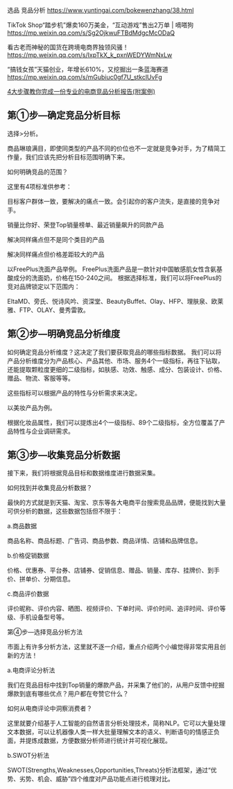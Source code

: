选品 竞品分析
https://www.yuntingai.com/bokewenzhang/38.html

TikTok Shop“踏步机”爆卖160万美金，“互动游戏”售出2万单 | 嘀嗒狗
https://mp.weixin.qq.com/s/Sg2OjkwuFTBdMdgcMcODaQ

看古老而神秘的国货在跨境电商界独领风骚！
https://mp.weixin.qq.com/s/IxpTkX_k_pxnWEDYWmNxLw

“搞钱女孩”天猫创业，年增长610%，又挖掘出一条蓝海赛道
https://mp.weixin.qq.com/s/mGubiuc0gf7U_stkclUvFg

[4大步骤教你完成一份专业的电商竞品分析报告(附案例)](https://www.yuntingai.com/bokewenzhang/38.html)


## 第①步—确定竞品分析目标

选择>分析。

商品琳琅满目，即使同类型的产品不同的价位也不一定就是竞争对手，为了精简工作量，我们应该先把分析目标范围明确下来。


如何明确竞品的范围？

这里有4项标准供参考：

目标客户群体一致，要解决的痛点一致。会引起你的客户流失，是直接的竞争对手。

销量比你好、荣登Top销量榜单、最近销量飙升的同款产品

解决同样痛点但不是同个类目的产品

解决同样痛点但价格差距较大的产品

以FreePlus洗面产品举例。
FreePlus洗面产品是一款针对中国敏感肌女性含氨基酸成分的洗面奶，价格在150-240之间。
根据选择标准，我们可以将FreePlus的竞对品牌锁定以下范围内：

EltaMD、旁氏、悦诗风吟、资深堂、BeautyBuffet、Olay、HFP、理肤泉、欧莱雅、FTP、OLAY、曼秀雷敦。

## 第②步—明确竞品分析维度

如何确定竞品分析维度？这决定了我们要获取竞品的哪些指标数据。
我们可以将产品分析维度分为产品核心、产品其他、市场、服务4个一级指标，再往下钻取，还能提取颗粒度更细的二级指标，如肤感、功效、触感、成分、包装设计、价格、赠品、物流、客服等等。

这些指标可以根据产品的特性与分析需求来决定。

以美妆产品为例。

根据化妆品属性，我们可以提炼出4个一级指标、89个二级指标，全方位覆盖了产品特性与企业调研需求。

## 第③步—收集竞品分析数据

接下来，我们将根据竞品目标和数据维度进行数据采集。

如何找到并收集竞品分析数据？

最快的方式就是到天猫、淘宝、京东等各大电商平台搜索竞品品牌，便能找到大量可供分析的数据，这些数据包括但不限于：

a.商品数据

商品名称、商品标题、广告词、商品参数、商品详情、店铺和品牌信息。

b.价格促销数据

价格、优惠券、平台券、店铺券、促销信息、赠品、销量、库存、挂牌价、到手价、拼单价、分期信息。

c.商品评价数据

评价昵称、评价内容、晒图、视频评价、下单时间、评价时间、追评时间、评价等级、手机设备型号等。

第④步—选择竞品分析方法



市面上有许多分析方法，这里就不逐一介绍，重点介绍两个小编觉得非常实用且创新的方法！

a.电商评论分析法

我们在竞品目标中找到Top销量的爆款产品，并采集了他们的，从用户反馈中挖掘爆款到底有哪些优点？用户都在夸赞它什么？

如何从电商评论中洞察消费者？

这里就要介绍基于人工智能的自然语言分析处理技术，简称NLP。它可以大量处理文本数据，可以让机器像人类一样大批量理解文本的语义、判断语句的情感正负面，并提炼成数据，方便数据分析师进行统计并可视化展现。


b.SWOT分析法

SWOT(Strengths,Weaknesses,Opportunities,Threats)分析法框架，通过“优势、劣势、机会、威胁”四个维度对产品功能点进行梳理对比。

